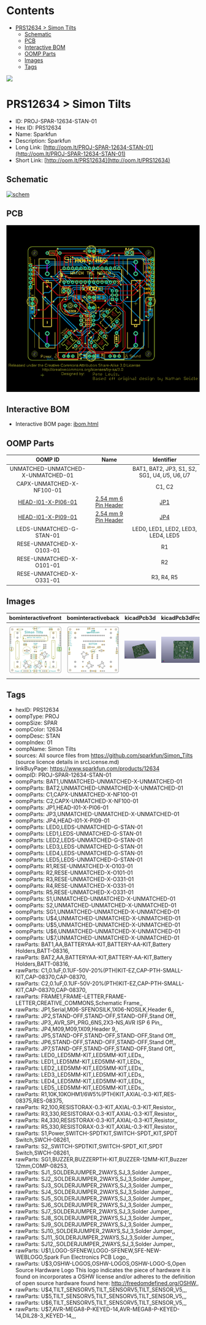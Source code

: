 



Contents
========

* [PRS12634 > Simon Tilts](#prs12634--simon-tilts)
	* [Schematic](#schematic)
	* [PCB](#pcb)
	* [Interactive BOM](#interactive-bom)
	* [OOMP Parts](#oomp-parts)
	* [Images](#images)
	* [Tags](#tags)
  
![][im]
# PRS12634 > Simon Tilts

- ID: PROJ-SPAR-12634-STAN-01
- Hex ID: PRS12634
- Name: Sparkfun
- Description: Sparkfun
- Long Link: [http://oom.lt/PROJ-SPAR-12634-STAN-01](http://oom.lt/PROJ-SPAR-12634-STAN-01)
- Short Link: [http://oom.lt/PRS12634](http://oom.lt/PRS12634)

## Schematic
  
[![schem](eagleSchemImage.png)](eagleSchemImage.png)
## PCB
  
[![pcb](eagleImage.png)](eagleImage.png)
## Interactive BOM

- Interactive BOM page: [ibom.html](https://htmlpreview.github.io/?https://github.com/oomlout/oomlout_OOMP_projects/blob/main/PROJ-SPAR-12634-STAN-01/kicad/bom/ibom.html)

## OOMP Parts
  

|OOMP ID|Name|Identifier|
| :---: | :---: | :---: |
|UNMATCHED-UNMATCHED-X-UNMATCHED-01||BAT1, BAT2, JP3, S1, S2, SG1, U$4, U$5, U$6, U$7|
|CAPX-UNMATCHED-X-NF100-01||C1, C2|
|[HEAD-I01-X-PI06-01](https://github.com/oomlout/oomlout_OOMP_parts/tree/main/HEAD-I01-X-PI06-01/)|[2.54 mm 6 Pin Header](https://github.com/oomlout/oomlout_OOMP_parts/tree/main/HEAD-I01-X-PI06-01/)|[JP1](https://github.com/oomlout/oomlout_OOMP_parts/tree/main/HEAD-I01-X-PI06-01/)|
|[HEAD-I01-X-PI09-01](https://github.com/oomlout/oomlout_OOMP_parts/tree/main/HEAD-I01-X-PI09-01/)|[2.54 mm 9 Pin Header](https://github.com/oomlout/oomlout_OOMP_parts/tree/main/HEAD-I01-X-PI09-01/)|[JP4](https://github.com/oomlout/oomlout_OOMP_parts/tree/main/HEAD-I01-X-PI09-01/)|
|LEDS-UNMATCHED-G-STAN-01||LED0, LED1, LED2, LED3, LED4, LED5|
|RESE-UNMATCHED-X-O103-01||R1|
|RESE-UNMATCHED-X-O101-01||R2|
|RESE-UNMATCHED-X-O331-01||R3, R4, R5|

## Images
  
  

|bominteractivefront|bominteractiveback|kicadPcb3d|kicadPcb3dFront|kicadPcb3dBack|kicadSchem|eagleImage|eagleSchemImage|
| :---: | :---: | :---: | :---: | :---: | :---: | :---: | :---: |
|[![bominteractivefront](bomFront_140.png)](bomFront.png)|[![bominteractiveback](bomBack_140.png)](bomBack.png)|[![kicadPcb3d](kicadPcb3d_140.png)](kicadPcb3d.png)|[![kicadPcb3dFront](kicadPcb3dFront_140.png)](kicadPcb3dFront.png)|[![kicadPcb3dBack](kicadPcb3dBack_140.png)](kicadPcb3dBack.png)|[![kicadSchem](kicadSchem_140.png)](kicadSchem.png)|[![eagleImage](eagleImage_140.png)](eagleImage.png)|[![eagleSchemImage](eagleSchemImage_140.png)](eagleSchemImage.png)|

## Tags

- hexID: PRS12634
- oompType: PROJ
- oompSize: SPAR
- oompColor: 12634
- oompDesc: STAN
- oompIndex: 01
- oompName: Simon Tilts
- sources: All source files from https://github.com/sparkfun/Simon_Tilts (source licence details in srcLicense.md)
- linkBuyPage: https://www.sparkfun.com/products/12634
- oompID: PROJ-SPAR-12634-STAN-01
- oompParts: BAT1,UNMATCHED-UNMATCHED-X-UNMATCHED-01
- oompParts: BAT2,UNMATCHED-UNMATCHED-X-UNMATCHED-01
- oompParts: C1,CAPX-UNMATCHED-X-NF100-01
- oompParts: C2,CAPX-UNMATCHED-X-NF100-01
- oompParts: JP1,HEAD-I01-X-PI06-01
- oompParts: JP3,UNMATCHED-UNMATCHED-X-UNMATCHED-01
- oompParts: JP4,HEAD-I01-X-PI09-01
- oompParts: LED0,LEDS-UNMATCHED-G-STAN-01
- oompParts: LED1,LEDS-UNMATCHED-G-STAN-01
- oompParts: LED2,LEDS-UNMATCHED-G-STAN-01
- oompParts: LED3,LEDS-UNMATCHED-G-STAN-01
- oompParts: LED4,LEDS-UNMATCHED-G-STAN-01
- oompParts: LED5,LEDS-UNMATCHED-G-STAN-01
- oompParts: R1,RESE-UNMATCHED-X-O103-01
- oompParts: R2,RESE-UNMATCHED-X-O101-01
- oompParts: R3,RESE-UNMATCHED-X-O331-01
- oompParts: R4,RESE-UNMATCHED-X-O331-01
- oompParts: R5,RESE-UNMATCHED-X-O331-01
- oompParts: S1,UNMATCHED-UNMATCHED-X-UNMATCHED-01
- oompParts: S2,UNMATCHED-UNMATCHED-X-UNMATCHED-01
- oompParts: SG1,UNMATCHED-UNMATCHED-X-UNMATCHED-01
- oompParts: U$4,UNMATCHED-UNMATCHED-X-UNMATCHED-01
- oompParts: U$5,UNMATCHED-UNMATCHED-X-UNMATCHED-01
- oompParts: U$6,UNMATCHED-UNMATCHED-X-UNMATCHED-01
- oompParts: U$7,UNMATCHED-UNMATCHED-X-UNMATCHED-01
- rawParts: BAT1,AA,BATTERYAA-KIT,BATTERY-AA-KIT,Battery Holders,BATT-08316,
- rawParts: BAT2,AA,BATTERYAA-KIT,BATTERY-AA-KIT,Battery Holders,BATT-08316,
- rawParts: C1,0.1uF,0.1UF-50V-20%(PTH)KIT-EZ,CAP-PTH-SMALL-KIT,CAP-08370,CAP-08370,
- rawParts: C2,0.1uF,0.1UF-50V-20%(PTH)KIT-EZ,CAP-PTH-SMALL-KIT,CAP-08370,CAP-08370,
- rawParts: FRAME1,FRAME-LETTER,FRAME-LETTER,CREATIVE_COMMONS,Schematic Frame,,
- rawParts: JP1,Serial,M06-SFENOSILK,1X06-NOSILK,Header 6,,
- rawParts: JP2,STAND-OFF,STAND-OFF,STAND-OFF,Stand Off,,
- rawParts: JP3,,AVR_SPI_PRG_6NS,2X3-NS,AVR ISP 6 Pin,,
- rawParts: JP4,M09,M09,1X09,Header 9,,
- rawParts: JP5,STAND-OFF,STAND-OFF,STAND-OFF,Stand Off,,
- rawParts: JP6,STAND-OFF,STAND-OFF,STAND-OFF,Stand Off,,
- rawParts: JP7,STAND-OFF,STAND-OFF,STAND-OFF,Stand Off,,
- rawParts: LED0,,LED5MM-KIT,LED5MM-KIT,LEDs,,
- rawParts: LED1,,LED5MM-KIT,LED5MM-KIT,LEDs,,
- rawParts: LED2,,LED5MM-KIT,LED5MM-KIT,LEDs,,
- rawParts: LED3,,LED5MM-KIT,LED5MM-KIT,LEDs,,
- rawParts: LED4,,LED5MM-KIT,LED5MM-KIT,LEDs,,
- rawParts: LED5,,LED5MM-KIT,LED5MM-KIT,LEDs,,
- rawParts: R1,10K,10KOHM1/6W5%(PTH)KIT,AXIAL-0.3-KIT,RES-08375,RES-08375,
- rawParts: R2,100,RESISTORAX-0.3-KIT,AXIAL-0.3-KIT,Resistor,,
- rawParts: R3,330,RESISTORAX-0.3-KIT,AXIAL-0.3-KIT,Resistor,,
- rawParts: R4,330,RESISTORAX-0.3-KIT,AXIAL-0.3-KIT,Resistor,,
- rawParts: R5,330,RESISTORAX-0.3-KIT,AXIAL-0.3-KIT,Resistor,,
- rawParts: S1,Power,SWITCH-SPDTKIT,SWITCH-SPDT_KIT,SPDT Switch,SWCH-08261,
- rawParts: S2,,SWITCH-SPDTKIT,SWITCH-SPDT_KIT,SPDT Switch,SWCH-08261,
- rawParts: SG1,BUZZER,BUZZERPTH-KIT,BUZZER-12MM-KIT,Buzzer 12mm,COMP-08253,
- rawParts: SJ1,,SOLDERJUMPER_2WAYS,SJ_3,Solder Jumper,,
- rawParts: SJ2,,SOLDERJUMPER_2WAYS,SJ_3,Solder Jumper,,
- rawParts: SJ3,,SOLDERJUMPER_2WAYS,SJ_3,Solder Jumper,,
- rawParts: SJ4,,SOLDERJUMPER_2WAYS,SJ_3,Solder Jumper,,
- rawParts: SJ5,,SOLDERJUMPER_2WAYS,SJ_3,Solder Jumper,,
- rawParts: SJ6,,SOLDERJUMPER_2WAYS,SJ_3,Solder Jumper,,
- rawParts: SJ7,,SOLDERJUMPER_2WAYS,SJ_3,Solder Jumper,,
- rawParts: SJ8,,SOLDERJUMPER_2WAYS,SJ_3,Solder Jumper,,
- rawParts: SJ9,,SOLDERJUMPER_2WAYS,SJ_3,Solder Jumper,,
- rawParts: SJ10,,SOLDERJUMPER_2WAYS,SJ_3,Solder Jumper,,
- rawParts: SJ11,,SOLDERJUMPER_2WAYS,SJ_3,Solder Jumper,,
- rawParts: SJ12,,SOLDERJUMPER_2WAYS,SJ_3,Solder Jumper,,
- rawParts: U$1,LOGO-SFENEW,LOGO-SFENEW,SFE-NEW-WEBLOGO,Spark Fun Electronics PCB Logo,,
- rawParts: U$3,OSHW-LOGOS,OSHW-LOGOS,OSHW-LOGO-S,Open Source Hardware Logo This logo indicates the piece of hardware it is found on incorporates a OSHW license and/or adheres to the definition of open source hardware found here: http://freedomdefined.org/OSHW,,
- rawParts: U$4,TILT_SENSORV5,TILT_SENSORV5,TILT_SENSOR_V5,,,
- rawParts: U$5,TILT_SENSORV5,TILT_SENSORV5,TILT_SENSOR_V5,,,
- rawParts: U$6,TILT_SENSORV5,TILT_SENSORV5,TILT_SENSOR_V5,,,
- rawParts: U$7,AVR-MEGA8-P-KEYED-14,AVR-MEGA8-P-KEYED-14,DIL28-3_KEYED-14,,,



[im]: kicadPcb3d_450.png
